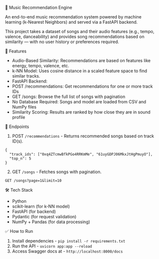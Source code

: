 🎵 Music Recommendation Engine

An end-to-end music recommendation system powered by machine learning (k-Nearest Neighbors) and served via a FastAPI backend.

This project takes a dataset of songs and their audio features (e.g., tempo, valence, danceability) and provides song recommendations based on similarity — with no user history or preferences required.

🧠 Features
- Audio-Based Similarity: Recommendations are based on features like energy, tempo, valence, etc.
- k-NN Model: Uses cosine distance in a scaled feature space to find similar tracks.
- FastAPI Backend:
- POST /recommendations: Get recommendations for one or more track IDs
- GET /songs: Browse the full list of songs with pagination
- No Database Required: Songs and model are loaded from CSV and NumPy files
- Similarity Scoring: Results are ranked by how close they are in sound profile

🚀 Endpoints

1. POST `/recommendations` - Returns recommended songs based on track ID(s).
```
{
  "track_ids": ["0xq4ZTcmwBfkPGo4RRKmMe", "61uyGDPJ06MkxJtHgPmuyO"],
  "top_n": 5
}
```
2. GET `/songs` - Fetches songs with pagination.
```
GET /songs?page=1&limit=10
```

🛠 Tech Stack
- Python
- scikit-learn (for k-NN model)
- FastAPI (for backend)
- Pydantic (for request validation)
- NumPy + Pandas (for data processing)

✅ How to Run
1.	Install dependencies - `pip install -r requirements.txt`
2.	Run the API - `uvicorn app:app --reload`
3.	Access Swagger docs at - `http://localhost:8000/docs`
